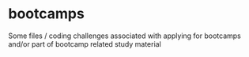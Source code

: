 # bootcamps
Some files / coding challenges associated with applying for bootcamps and/or part of bootcamp related study material
